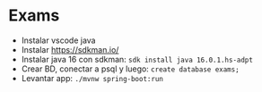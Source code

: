 # Exams

- Instalar vscode java
- Instalar https://sdkman.io/
- Instalar java 16 con sdkman: `sdk install java 16.0.1.hs-adpt`
- Crear BD, conectar a psql y luego: `create database exams;`
- Levantar app: `./mvnw spring-boot:run`
